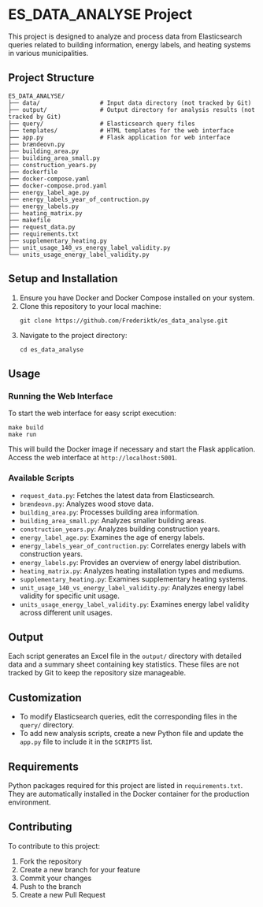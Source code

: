 # ES_DATA_ANALYSE Project

This project is designed to analyze and process data from Elasticsearch queries related to building information, energy labels, and heating systems in various municipalities.

## Project Structure

```
ES_DATA_ANALYSE/
├── data/                 # Input data directory (not tracked by Git)
├── output/               # Output directory for analysis results (not tracked by Git)
├── query/                # Elasticsearch query files
├── templates/            # HTML templates for the web interface
├── app.py                # Flask application for web interface
├── brændeovn.py
├── building_area.py
├── building_area_small.py
├── construction_years.py
├── dockerfile
├── docker-compose.yaml
├── docker-compose.prod.yaml
├── energy_label_age.py
├── energy_labels_year_of_contruction.py
├── energy_labels.py
├── heating_matrix.py
├── makefile
├── request_data.py
├── requirements.txt
├── supplementary_heating.py
├── unit_usage_140_vs_energy_label_validity.py
└── units_usage_energy_label_validity.py
```

## Setup and Installation

1. Ensure you have Docker and Docker Compose installed on your system.
2. Clone this repository to your local machine:
   ```
   git clone https://github.com/Frederiktk/es_data_analyse.git
   ```
3. Navigate to the project directory:
   ```
   cd es_data_analyse
   ```

## Usage

### Running the Web Interface

To start the web interface for easy script execution:

```
make build
make run
```

This will build the Docker image if necessary and start the Flask application. Access the web interface at `http://localhost:5001`.


### Available Scripts

- `request_data.py`: Fetches the latest data from Elasticsearch.
- `brændeovn.py`: Analyzes wood stove data.
- `building_area.py`: Processes building area information.
- `building_area_small.py`: Analyzes smaller building areas.
- `construction_years.py`: Analyzes building construction years.
- `energy_label_age.py`: Examines the age of energy labels.
- `energy_labels_year_of_contruction.py`: Correlates energy labels with construction years.
- `energy_labels.py`: Provides an overview of energy label distribution.
- `heating_matrix.py`: Analyzes heating installation types and mediums.
- `supplementary_heating.py`: Examines supplementary heating systems.
- `unit_usage_140_vs_energy_label_validity.py`: Analyzes energy label validity for specific unit usage.
- `units_usage_energy_label_validity.py`: Examines energy label validity across different unit usages.

## Output

Each script generates an Excel file in the `output/` directory with detailed data and a summary sheet containing key statistics. These files are not tracked by Git to keep the repository size manageable.

## Customization

- To modify Elasticsearch queries, edit the corresponding files in the `query/` directory.
- To add new analysis scripts, create a new Python file and update the `app.py` file to include it in the `SCRIPTS` list.

## Requirements

Python packages required for this project are listed in `requirements.txt`. They are automatically installed in the Docker container for the production environment.

## Contributing

To contribute to this project:
1. Fork the repository
2. Create a new branch for your feature
3. Commit your changes
4. Push to the branch
5. Create a new Pull Request